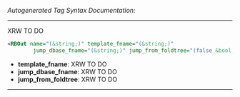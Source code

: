 <!-- THIS IS AN AUTOGENERATED FILE: Don't edit it directly, instead change the schema definition in the code itself. -->

_Autogenerated Tag Syntax Documentation:_

---
XRW TO DO

```xml
<RBOut name="(&string;)" template_fname="(&string;)"
        jump_dbase_fname="(&string;)" jump_from_foldtree="(false &bool;)" />
```

-   **template_fname**: XRW TO DO
-   **jump_dbase_fname**: XRW TO DO
-   **jump_from_foldtree**: XRW TO DO

---
